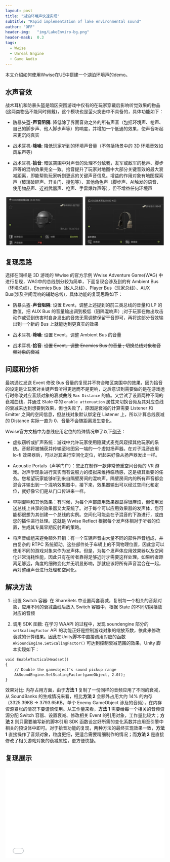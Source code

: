```yaml
---
layout: post
title: "湖泊环境声快速实现"
subtitle: "Rapid implementation of lake environmental sound"
author: "OFF"
header-img:   "img/LakeEnviro-bg.png"
header-mask:  0.3
tags:
  - Wwise
  - Unreal Engine
  - Game Audio
---
```


本文介绍如何使用Wwise在UE中搭建一个湖泊环境声的demo。

## 水声音效

战术耳机和防暴头盔是暗区突围游戏中仅有的在玩家穿戴后影响听觉效果的物品(这两类物品不能同时佩戴)，这个模块也是萤火突击中不具备的，具体功能如下：

* 防暴头盔-**声音阻隔**: 降低除了界面音效之外的所有声音（包括环境声、枪声、自己的脚步声、他人脚步声等）的响度，并增加一个低通的效果，使声音听起来更沉闷真实

* 战术耳机-**降噪**: 降低玩家听到的环境声音量（不包括场景中的 3D 环境音效如风车声等）

* 战术耳机-**拾音**: 暗区突围中对声音的处理不分敌我，友军或敌军的枪声、脚步声等的混响效果完全一致。拾音提升了玩家对地图中大部分关键音效的最大衰减距离，即能帮助玩家听到更远的关键声音信息。增益的作用对象有地图探索声（玻璃破碎声、开关门、搜包等）、其他角色声（脚步声、AI触发的语音、使用物品声、近战武器声、枪声、手雷爆炸声等），但不增益任何环境声

![](/img/headphone-helmet.png)

## 复现思路

选择在同样是 3D 游戏的 Wwise 的官方示例 Wwise Adventure Game(WAG) 中进行复现，WAG中的总线划分较为简单，下面复现会涉及到的有 Ambient Bus（环境总线）、Enemies Bus（敌人总线）、Player Bus（玩家总线）、AUX Bus(涉及空间混响的辅助总线)，具体功能的复现思路如下：

* 防暴头盔-**声音阻隔**: 设置 Event，调整上述提到的前三类总线的音量和 LP 的数值，把 AUX Bus 的音量输出调到极低（阻隔混响声）;对于玩家在做出攻击动作或受到伤害时自身发出的音效无需调整保留干音即可，再将这部分音效输出到一个新的 Bus 上就能达到更真实的效果

* 战术耳机-**降噪**: 设置 Event，调整 Ambient Bus 的音量

* 战术耳机-**拾音**: <del>设置 Event，调整 Enemies Bus 的音量 ; 切换总线对象和音频对象的衰减</del>

## 问题和分析

最初通过发送 Event 修改 Bus 音量的复现并不符合暗区突围中的效果，因为拾音的设定是让玩家对关键声音听得更远而不是更响，之后意识到需要做的是在游戏运行时修改对应音频对象的衰减曲线 `Max Distance` 的值。又尝试了设置两种不同的衰减曲线，并通过 State 中的 `enable attenuation` 属性来切换音频及其对应总线的衰减来达到想要到效果，但也失败了，原因是衰减的计算需要 Listener 和 Emitter 之间的空间信息，但总线对象默认绑定在 Listener 上，所以计算总线衰减的 Distance 实际一直为 0，音量不会随距离发生变化。

Wwise官方文档中为总线应用定位的特殊情况举了以下[例子](https://www.audiokinetic.com/zh/library/edge/?source=Help&id=applying_positioning_to_busses)：
> 
* 虚拟窃听或扩声系统：游戏中允许玩家使用隐藏式麦克风窥探其他玩家的系统。音频将被捕获并传输至地图另一端的一个虚拟扬声器。在对子混音应用 lo-fi 效果器后，可以对其进行空间化定位，听起来好像从扬声器发出一样。  
>
* Acoustic Portals（声学门户）：您正在制作一款非常倚重空间音频的 VR 游戏。对声学现象进行真实而有说服力的模拟来维持临场感，这是极其重要的任务。您希望玩家能够听到来自隔壁房间的混响声。隔壁房间内的所有声音都会混合并输出到一个混响效果器中，接下来，效果器输出可以经过空间化和定位，就好像它们是从门口传进来一样。  
>
* 早期混响和其他效果：有时候，为每个声部应用效果器显得很麻烦，但使用发送总线上共享的效果器又太笼统了。对于每个可以应用效果器的发声体，您可能都很想为其创建一个总线的实例。空间化可能会在子混音的下游进行，或由您的插件进行处理。这就是 Wwise Reflect 根据每个发声体相对于听者的位置，生成其专属早期反射声的策略。  
>
* 将声音编组来避免额外开销：有一个车辆声音由大量不同的部件声音组成，并由复杂的 RTPC 系统驱动。这些部件处于车辆上的不同物理位置，因此您可以使用不同的游戏对象来作为发声体。但是，为每个发声体应用效果器以及空间化非常消耗性能，因此只有在听者靠得足够近时才需要这样处理。如果听者距离足够远，角度的细微变化并无明显影响，那就应该将所有声音混合在一起，再对整组声音进行处理和空间化。  

## 解决方法

1. 设置 Switch 容器: 在 ShareSets 中设置两套衰减，复制每一个相关的音频对象，应用不同的衰减曲线后放入 Switch 容器中，根据 State 的不同切换播放对应的音频

2. 调用 SDK 函数: 在学习 WAAPI 的过程中，发现 soundengine 部分的 `setScalingFactor` API 的功能正好是控制游戏对象的缩放系数，依此来修改衰减的计算结果。因此在Unity脚本中直接调用对应的函数 `AkSoundEngine.SetScalingFactor()` 可达到控制衰减范围的效果，Unity 脚本实现如下：

```c-sharp
void EnableTacticalHeadset()
{
    // Double the gameobject's sound pickup range
    AkSoundEngine.SetScalingFactor(gameObject, 2.0f); 
}
```

效果对比: 内存占用方面，由于**方法 1** 复制了一份同样的音频应用了不同的衰减，从 SoundBanks 的生成情况来看，相比**方法 2** 会额外占用大约 14% 的内存（3325.39KB → 3793.65KB，单个 Enemy GameObject 涉及的音频），在内存资源紧张的情况下要谨慎使用。从工作量来看，**方法 1** 需要给每一个相关的音频资源分配 Switch 容器、设置衰减、修改相关 Event 的引用对象，工作量比较大；**方法 2** 则只需要编写新的脚本引用 SDK 函数设定好所需的变化系数并应用至引擎中相关的预设体中即可。对于拾音功能的复现，两种方法的最终实现效果一致，**方法 1** 直接操作了音频对象，粒度更细，更适合需要精细制作的情况；而**方法 2** 是直接修改了相关游戏对象的衰减属性，更方便快捷。

## 复现展示

<style type='text/css'>
.iframe-container {
  padding-top: 56.25%;
  position: relative;
}
.iframe-container iframe {
   position: absolute;
   height: 100%;
   width: 100%;
   top: 0;
   left: 0;
}
</style>

<div class="iframe-container">
  <iframe src="//player.bilibili.com/player.html?aid=303425834&bvid=BV1NP411n79H&cid=845139297&page=1" scrolling="no" border="0" frameborder="no" framespacing="0" high_quality="1" allowfullscreen="true"> </iframe>
</div>
